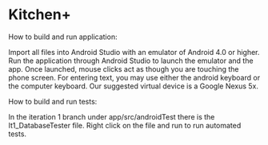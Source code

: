 # Kitchen+

How to build and run application:

Import all files into Android Studio with an emulator of Android 4.0 or higher.
Run the application through Android Studio to launch the emulator and the app.
Once launched, mouse clicks act as though you are touching the phone screen. For entering text, you may use either the android keyboard or the computer keyboard. Our suggested virtual device is a Google Nexus 5x.
  
How to build and run tests:

In the iteration 1 branch under app/src/androidTest there is the It1_DatabaseTester file.
Right click on the file and run to run automated tests.
